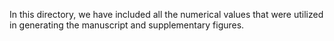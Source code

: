 In this directory, we have included all the numerical values that were utilized in generating the manuscript and supplementary figures.
